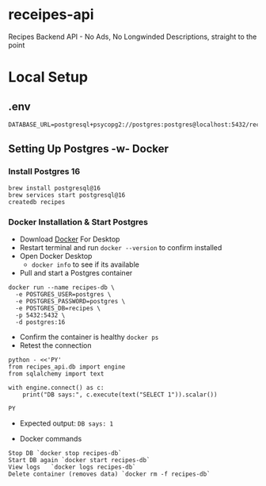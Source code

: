 # receipes-api

Recipes Backend API - No Ads, No Longwinded Descriptions, straight to the point

# Local Setup

## .env

```
DATABASE_URL=postgresql+psycopg2://postgres:postgres@localhost:5432/recipes
```

## Setting Up Postgres -w- Docker

### Install Postgres 16

```
brew install postgresql@16
brew services start postgresql@16
createdb recipes
```

### Docker Installation & Start Postgres

- Download [Docker](https://www.docker.com/products/docker-desktop) For Desktop
- Restart terminal and run `docker --version` to confirm installed
- Open Docker Desktop
  - `docker info` to see if its available
- Pull and start a Postgres container

```
docker run --name recipes-db \
  -e POSTGRES_USER=postgres \
  -e POSTGRES_PASSWORD=postgres \
  -e POSTGRES_DB=recipes \
  -p 5432:5432 \
  -d postgres:16
```

- Confirm the container is healthy `docker ps`
- Retest the connection

```
python - <<'PY'
from recipes_api.db import engine
from sqlalchemy import text

with engine.connect() as c:
    print("DB says:", c.execute(text("SELECT 1")).scalar())

PY
```

- Expected output: `DB says: 1`

- Docker commands

```
Stop DB	`docker stop recipes-db`
Start DB again `docker start recipes-db`
View logs	`docker logs recipes-db`
Delete container (removes data)	`docker rm -f recipes-db`
```
